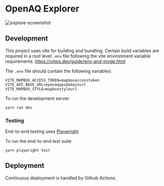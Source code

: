 # OpenAQ Explorer

![explore-screenshot](https://user-images.githubusercontent.com/8487728/219827842-24082062-832d-45ae-8def-e58ffd6cd6e9.jpg)


## Development


This project uses vite for building and bundling. Certain build variables are required in a root level `.env` file following the vite environment variable requirements. https://vitejs.dev/guide/env-and-mode.html

The `.env` file should contain the following variables:

```
VITE_MAPBOX_ACCESS_TOKEN=mapboxaccesstoken
VITE_API_BASE_URL=openaqapidomainurl
VITE_MAPBOX_STYLE=mapboxstyleurl
```

To run the development server:

```sh
yarn run dev
```

### Testing

End-to-end testing uses [Playwright](https://playwright.dev/)


To run the end-to-end test suite

```
yarn playwright test
```


## Deployment

Continuous deployment is handled by Github Actions.
